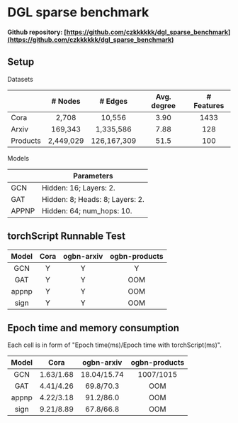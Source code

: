 # DGL sparse benchmark

**Github repository: [https://github.com/czkkkkkk/dgl_sparse_benchmark](https://github.com/czkkkkkk/dgl_sparse_benchmark)**

## Setup

Datasets

|          |  # Nodes  |   # Edges   | Avg. degree | # Features |
| -------- | :-------: | :---------: | :---------: | :--------: |
| Cora     |   2,708   |   10,556   |    3.90    |    1433    |
| Arxiv    |  169,343  |  1,335,586  |    7.88    |    128    |
| Products | 2,449,029 | 126,167,309 |    51.5    |    100    |

Models

|       | Parameters                      |
| ----- | ------------------------------- |
| GCN   | Hidden: 16; Layers: 2.          |
| GAT   | Hidden: 8; Heads: 8; Layers: 2. |
| APPNP | Hidden: 64; num_hops: 10.       |

## torchScript Runnable Test

| Model | Cora | ogbn-arxiv | ogbn-products |
| :---: | :--: | :--------: | :-----------: |
|  GCN  |  Y  |     Y     |       Y       |
|  GAT  |  Y  |     Y     |      OOM      |
| appnp |  Y  |     Y     |      OOM      |
| sign |  Y  |     Y     |      OOM      |

## Epoch time and memory consumption

Each cell is in form of "Epoch time(ms)/Epoch time with torchScript(ms)".

| Model |   Cora   | ogbn-arxiv | ogbn-products |
| :---: | :-------: | :---------: | :-----------: |
|  GCN  | 1.63/1.68 | 18.04/15.74 |   1007/1015   |
|  GAT  | 4.41/4.26 |  69.8/70.3  |      OOM      |
| appnp | 4.22/3.18 |  91.2/86.0  |      OOM      |
| sign | 9.21/8.89 |  67.8/66.8  |      OOM      |
